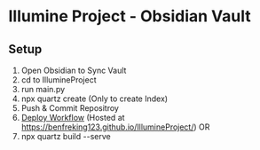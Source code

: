 # Illumine Project - Obsidian Vault



## Setup

1. Open Obsidian to Sync Vault
2. cd to IllumineProject
3. run main.py
2. npx quartz create (Only to create Index)
3. Push & Commit Repositroy
4. [Deploy Workflow](https://github.com/benfreking123/IllumineProject/actions/workflows/deploy.yml)
(Hosted at https://benfreking123.github.io/IllumineProject/)
OR
5. npx quartz build --serve